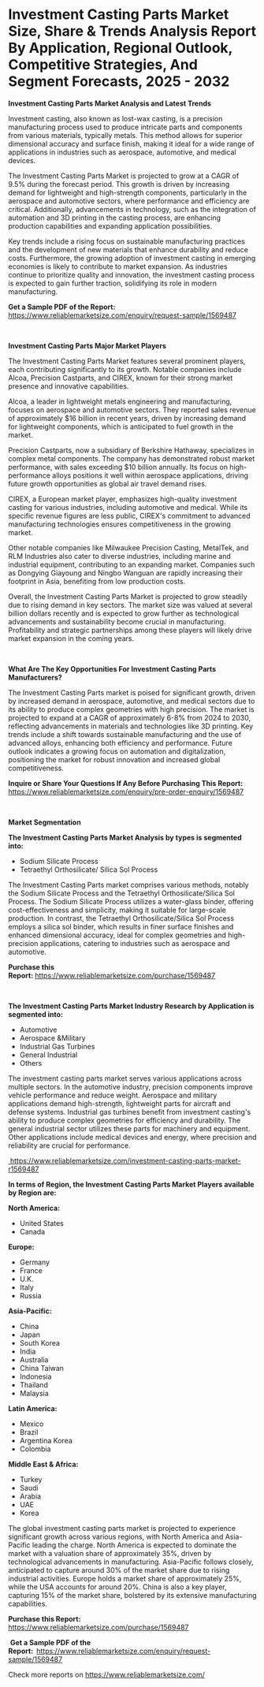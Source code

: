 <p><h1>Investment Casting Parts Market Size, Share & Trends Analysis Report By Application, Regional Outlook, Competitive Strategies, And Segment Forecasts, 2025 - 2032</h1></p><p><strong>Investment Casting Parts Market Analysis and Latest Trends</strong></p>
<p><p>Investment casting, also known as lost-wax casting, is a precision manufacturing process used to produce intricate parts and components from various materials, typically metals. This method allows for superior dimensional accuracy and surface finish, making it ideal for a wide range of applications in industries such as aerospace, automotive, and medical devices.</p><p>The Investment Casting Parts Market is projected to grow at a CAGR of 9.5% during the forecast period. This growth is driven by increasing demand for lightweight and high-strength components, particularly in the aerospace and automotive sectors, where performance and efficiency are critical. Additionally, advancements in technology, such as the integration of automation and 3D printing in the casting process, are enhancing production capabilities and expanding application possibilities.</p><p>Key trends include a rising focus on sustainable manufacturing practices and the development of new materials that enhance durability and reduce costs. Furthermore, the growing adoption of investment casting in emerging economies is likely to contribute to market expansion. As industries continue to prioritize quality and innovation, the investment casting process is expected to gain further traction, solidifying its role in modern manufacturing.</p></p>
<p><strong>Get a Sample PDF of the Report:&nbsp;</strong> <a href="https://www.reliablemarketsize.com/enquiry/request-sample/1569487?utm_campaign=2526&utm_medium=2&utm_source=Github&utm_content=ia&utm_term=25032025&utm_id=investment-casting-parts">https://www.reliablemarketsize.com/enquiry/request-sample/1569487</a></p>
<p>&nbsp;</p>
<p><strong>Investment Casting Parts Major Market Players</strong></p>
<p><p>The Investment Casting Parts Market features several prominent players, each contributing significantly to its growth. Notable companies include Alcoa, Precision Castparts, and CIREX, known for their strong market presence and innovative capabilities.</p><p>Alcoa, a leader in lightweight metals engineering and manufacturing, focuses on aerospace and automotive sectors. They reported sales revenue of approximately $16 billion in recent years, driven by increasing demand for lightweight components, which is anticipated to fuel growth in the market.</p><p>Precision Castparts, now a subsidiary of Berkshire Hathaway, specializes in complex metal components. The company has demonstrated robust market performance, with sales exceeding $10 billion annually. Its focus on high-performance alloys positions it well within aerospace applications, driving future growth opportunities as global air travel demand rises.</p><p>CIREX, a European market player, emphasizes high-quality investment casting for various industries, including automotive and medical. While its specific revenue figures are less public, CIREX's commitment to advanced manufacturing technologies ensures competitiveness in the growing market.</p><p>Other notable companies like Milwaukee Precision Casting, MetalTek, and RLM Industries also cater to diverse industries, including marine and industrial equipment, contributing to an expanding market. Companies such as Dongying Giayoung and Ningbo Wanguan are rapidly increasing their footprint in Asia, benefiting from low production costs.</p><p>Overall, the Investment Casting Parts Market is projected to grow steadily due to rising demand in key sectors. The market size was valued at several billion dollars recently and is expected to grow further as technological advancements and sustainability become crucial in manufacturing. Profitability and strategic partnerships among these players will likely drive market expansion in the coming years.</p></p>
<p>&nbsp;</p>
<p><strong>What Are The Key Opportunities For Investment Casting Parts Manufacturers?</strong></p>
<p><p>The Investment Casting Parts market is poised for significant growth, driven by increased demand in aerospace, automotive, and medical sectors due to its ability to produce complex geometries with high precision. The market is projected to expand at a CAGR of approximately 6-8% from 2024 to 2030, reflecting advancements in materials and technologies like 3D printing. Key trends include a shift towards sustainable manufacturing and the use of advanced alloys, enhancing both efficiency and performance. Future outlook indicates a growing focus on automation and digitalization, positioning the market for robust innovation and increased global competitiveness.</p></p>
<p><strong>Inquire or Share Your Questions If Any Before Purchasing This Report:</strong> <a href="https://www.reliablemarketsize.com/enquiry/pre-order-enquiry/1569487?utm_campaign=2526&utm_medium=2&utm_source=Github&utm_content=ia&utm_term=25032025&utm_id=investment-casting-parts">https://www.reliablemarketsize.com/enquiry/pre-order-enquiry/1569487</a></p>
<p>&nbsp;</p>
<p><strong>Market Segmentation</strong></p>
<p><strong>The Investment Casting Parts Market Analysis by types is segmented into:</strong></p>
<p><ul><li>Sodium Silicate Process</li><li>Tetraethyl Orthosilicate/ Silica Sol Process</li></ul></p>
<p><p>The Investment Casting Parts market comprises various methods, notably the Sodium Silicate Process and the Tetraethyl Orthosilicate/Silica Sol Process. The Sodium Silicate Process utilizes a water-glass binder, offering cost-effectiveness and simplicity, making it suitable for large-scale production. In contrast, the Tetraethyl Orthosilicate/Silica Sol Process employs a silica sol binder, which results in finer surface finishes and enhanced dimensional accuracy, ideal for complex geometries and high-precision applications, catering to industries such as aerospace and automotive.</p></p>
<p><strong>Purchase this Report:&nbsp;</strong><a href="https://www.reliablemarketsize.com/purchase/1569487?utm_campaign=2526&utm_medium=2&utm_source=Github&utm_content=ia&utm_term=25032025&utm_id=investment-casting-parts">https://www.reliablemarketsize.com/purchase/1569487</a></p>
<p>&nbsp;</p>
<p><strong>The Investment Casting Parts Market Industry Research by Application is segmented into:</strong></p>
<p><ul><li>Automotive</li><li>Aerospace &Military</li><li>Industrial Gas Turbines</li><li>General Industrial</li><li>Others</li></ul></p>
<p><p>The investment casting parts market serves various applications across multiple sectors. In the automotive industry, precision components improve vehicle performance and reduce weight. Aerospace and military applications demand high-strength, lightweight parts for aircraft and defense systems. Industrial gas turbines benefit from investment casting's ability to produce complex geometries for efficiency and durability. The general industrial sector utilizes these parts for machinery and equipment. Other applications include medical devices and energy, where precision and reliability are crucial for performance.</p></p>
<p><a href="https://www.reliablemarketsize.com/investment-casting-parts-market-r1569487?utm_campaign=2526&utm_medium=2&utm_source=Github&utm_content=ia&utm_term=25032025&utm_id=investment-casting-parts">&nbsp;https://www.reliablemarketsize.com/investment-casting-parts-market-r1569487</a></p>
<p><strong>In terms of Region, the Investment Casting Parts Market Players available by Region are:</strong></p>
<p>
    <p> <strong> North America: </strong>
        <ul>
            <li>United States</li>
            <li>Canada</li>
        </ul>
        </p> 
    <p> <strong> Europe: </strong>
        <ul>
            <li>Germany</li>
            <li>France</li>
            <li>U.K.</li>
            <li>Italy</li>
            <li>Russia</li>
        </ul>
        </p> 
    <p> <strong> Asia-Pacific: </strong>
        <ul>
            <li>China</li>
            <li>Japan</li>
            <li>South Korea</li>
            <li>India</li>
            <li>Australia</li>
            <li>China Taiwan</li>
            <li>Indonesia</li>
            <li>Thailand</li>
            <li>Malaysia</li>
        </ul>
        </p> 
    <p> <strong> Latin America: </strong>
        <ul>
            <li>Mexico</li>
            <li>Brazil</li>
            <li>Argentina Korea</li>
            <li>Colombia</li>
        </ul>
        </p> 
    <p> <strong> Middle East & Africa: </strong>
        <ul>
            <li>Turkey</li>
            <li>Saudi</li>
            <li>Arabia</li>
            <li>UAE</li>
            <li>Korea</li>
        </ul>
    </p>
    </p>
<p><p>The global investment casting parts market is projected to experience significant growth across various regions, with North America and Asia-Pacific leading the charge. North America is expected to dominate the market with a valuation share of approximately 35%, driven by technological advancements in manufacturing. Asia-Pacific follows closely, anticipated to capture around 30% of the market share due to rising industrial activities. Europe holds a market share of approximately 25%, while the USA accounts for around 20%. China is also a key player, capturing 15% of the market share, bolstered by its extensive manufacturing capabilities.</p></p>
<p><strong>Purchase this Report: </strong><a href="https://www.reliablemarketsize.com/purchase/1569487?utm_campaign=2526&utm_medium=2&utm_source=Github&utm_content=ia&utm_term=25032025&utm_id=investment-casting-parts">https://www.reliablemarketsize.com/purchase/1569487</a></p>
<p>&nbsp;<strong>Get a Sample PDF of the Report:&nbsp;&nbsp;</strong><a href="https://www.reliablemarketsize.com/enquiry/request-sample/1569487?utm_campaign=2526&utm_medium=2&utm_source=Github&utm_content=ia&utm_term=25032025&utm_id=investment-casting-parts">https://www.reliablemarketsize.com/enquiry/request-sample/1569487</a></p>
<p><strong></strong></p>
<p>Check more reports on <a href="https://www.reliablemarketsize.com/?utm_campaign=2526&utm_medium=2&utm_source=Github&utm_content=ia&utm_term=25032025&utm_id=investment-casting-parts">https://www.reliablemarketsize.com/</a></p>